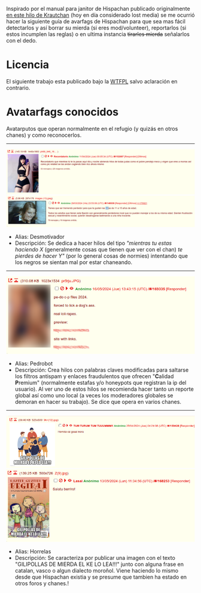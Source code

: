 Inspirado por el manual para janitor de Hispachan publicado originalmente [en este hilo de Krautchan](https://krautchan.rip/hs/175801) (hoy en día considerado lost media) se me ocurrió hacer la siguiente guía de avarfags de Hispachan para que sea mas fácil detectarlos y así borrar su mierda (si eres mod/volunteer), reportarlos (si estos incumplen las reglas) o en ultima instancia ~~tirarles mierda~~ señalarlos con el dedo.

# Licencia
El siguiente trabajo esta publicado bajo la [WTFPL](https://es.wikipedia.org/wiki/WTFPL) salvo aclaración en contrario.

# Avatarfags conocidos
Avatarputos que operan normalmente en el refugio (y quizás en otros chanes) y como reconocerlos.

---
![Desmotivador1](Desmotivador1.png)
![Desmotivador2](Desmotivador2.png)
* Alias: Desmotivador
* Descripción: Se dedica a hacer hilos del tipo *"mientras tu estas haciendo X* (generalmente cosas que tienen que ver con el chan) *te pierdes de hacer Y"* (por lo general cosas de normies) intentando que los negros se sientan mal por estar chaneando.

---
![Pedrobot1](Pedrobot1.png)
* Alias: Pedrobot
* Descripción: Crea hilos con palabras claves modificadas para saltarse los filtros antispam y enlaces fraudulentos que ofrecen "**C**alidad **P**remium" (normalmente estafas y/o honeypots que registran la ip del usuario). Al ver uno de estos hilos se recomienda hacer tanto un reporte global así como uno local (a veces los moderadores globales se demoran en hacer su trabajo). Se dice que opera en varios chanes.

---
![Horrela2](Horrela1.png)
![Horrela2](Horrela2.png)
* Alias: Horrelas
* Descripción: Se caracteriza por publicar una imagen con el texto "GILIPOLLAS DE MIERDA EL KE LO LEA!!!" junto con alguna frase en catalan, vasco o algun dialecto moroñol. Viene haciendo lo mismo desde que Hispachan existia y se presume que tambien ha estado en otros foros y chanes.!
